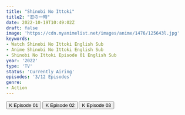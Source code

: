 ```yaml
---
title: "Shinobi No Ittoki"
title2: "忍の一時"
date: 2022-10-19T10:49:02Z
draft: false
image: 'https://cdn.myanimelist.net/images/anime/1476/125643l.jpg'
keywords:
- Watch Shinobi No Ittoki English Sub
- Anime Shinobi No Ittoki English Sub
- Shinobi No Ittoki Episode 01 English Sub
year: '2022'
type: 'TV'
status: 'Currently Airing'
episodes: '3/12 Episodes'
genre:
- Action
---
```


<div class="d-g gg-5 gtc-r ai-c">
<button onclick="window.open('?kwf=ShinobiNoIttoki/Shinobi No Ittoki - 01','_blank')">K Episode 01</button>
<button onclick="window.open('?kwf=ShinobiNoIttoki/Shinobi No Ittoki - 02','_blank')">K Episode 02</button>
<button onclick="window.open('?kwf=ShinobiNoIttoki/Shinobi No Ittoki - 03','_blank')">K Episode 03</button>
</div>
